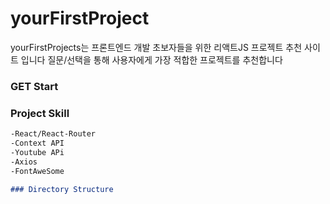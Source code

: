 # yourFirstProject

yourFirstProjects는 프론트엔드 개발 초보자들을 위한 리액트JS 프로젝트 추천 사이트 입니다
질문/선택을 통해 사용자에게 가장 적합한 프로젝트를 추천합니다 

### GET Start 



### Project Skill

```markdown
-React/React-Router
-Context API
-Youtube APi
-Axios
-FontAweSome

### Directory Structure 


